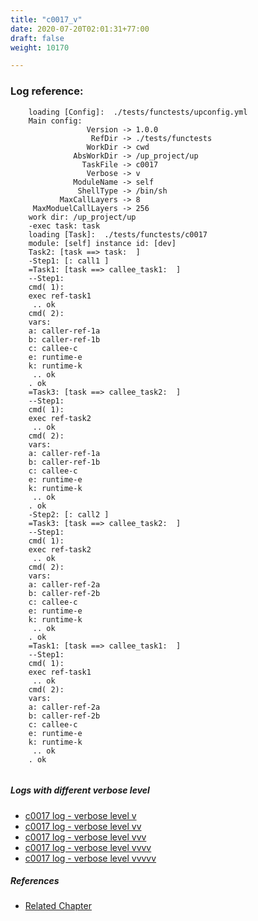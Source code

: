 ```yaml
---
title: "c0017_v"
date: 2020-07-20T02:01:31+77:00
draft: false
weight: 10170

---
```


### Log reference: <no value>

```
    loading [Config]:  ./tests/functests/upconfig.yml
    Main config:
                 Version -> 1.0.0
                  RefDir -> ./tests/functests
                 WorkDir -> cwd
              AbsWorkDir -> /up_project/up
                TaskFile -> c0017
                 Verbose -> v
              ModuleName -> self
               ShellType -> /bin/sh
           MaxCallLayers -> 8
     MaxModuelCallLayers -> 256
    work dir: /up_project/up
    -exec task: task
    loading [Task]:  ./tests/functests/c0017
    module: [self] instance id: [dev]
    Task2: [task ==> task:  ]
    -Step1: [: call1 ]
    =Task1: [task ==> callee_task1:  ]
    --Step1:
    cmd( 1):
    exec ref-task1
     .. ok
    cmd( 2):
    vars:
    a: caller-ref-1a
    b: caller-ref-1b
    c: callee-c
    e: runtime-e
    k: runtime-k
     .. ok
    . ok
    =Task3: [task ==> callee_task2:  ]
    --Step1:
    cmd( 1):
    exec ref-task2
     .. ok
    cmd( 2):
    vars:
    a: caller-ref-1a
    b: caller-ref-1b
    c: callee-c
    e: runtime-e
    k: runtime-k
     .. ok
    . ok
    -Step2: [: call2 ]
    =Task3: [task ==> callee_task2:  ]
    --Step1:
    cmd( 1):
    exec ref-task2
     .. ok
    cmd( 2):
    vars:
    a: caller-ref-2a
    b: caller-ref-2b
    c: callee-c
    e: runtime-e
    k: runtime-k
     .. ok
    . ok
    =Task1: [task ==> callee_task1:  ]
    --Step1:
    cmd( 1):
    exec ref-task1
     .. ok
    cmd( 2):
    vars:
    a: caller-ref-2a
    b: caller-ref-2b
    c: callee-c
    e: runtime-e
    k: runtime-k
     .. ok
    . ok
    
```

##### Logs with different verbose level
* [c0017 log - verbose level v](../../logs/c0017_v)
* [c0017 log - verbose level vv](../../logs/c0017_vv)
* [c0017 log - verbose level vvv](../../logs/c0017_vvv)
* [c0017 log - verbose level vvvv](../../logs/c0017_vvvv)
* [c0017 log - verbose level vvvvv](../../logs/c0017_vvvvv)

##### References
* [Related Chapter](../../call-func/c0017)
